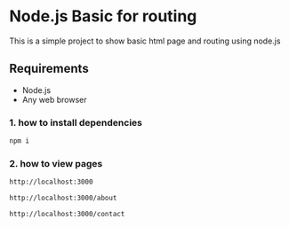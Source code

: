 # Node.js Basic for routing

This is a simple project to show basic html page and routing using node.js

## Requirements
* Node.js
* Any web browser


### 1. how to install dependencies
```sh
npm i
```

### 2. how to view pages
```sh
http://localhost:3000
```
```sh
http://localhost:3000/about
```
```sh
http://localhost:3000/contact
```


